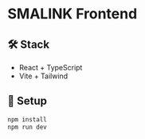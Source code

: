 # SMALINK Frontend

## 🛠️ Stack
- React + TypeScript
- Vite + Tailwind

## 🚀 Setup
```bash
npm install
npm run dev
```
